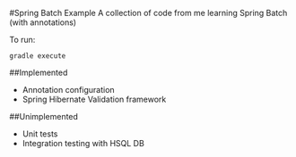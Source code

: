 #Spring Batch Example
A collection of code from me learning Spring Batch (with annotations)

To run:
```
gradle execute
```

##Implemented
* Annotation configuration
* Spring Hibernate Validation framework

##Unimplemented
* Unit tests
* Integration testing with HSQL DB

